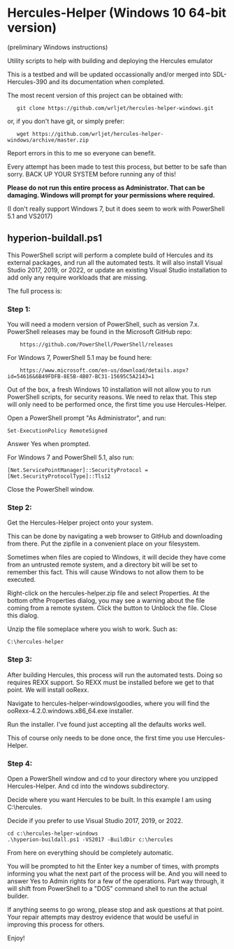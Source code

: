 # Hercules-Helper (Windows 10 64-bit version)

(preliminary Windows instructions)

Utility scripts to help with building and deploying the Hercules emulator

This is a testbed and will be updated occassionally and/or merged
into SDL-Hercules-390 and its documentation when completed.

The most recent version of this project can be obtained with:
```
   git clone https://github.com/wrljet/hercules-helper-windows.git
```
or, if you don't have git, or simply prefer:
```
   wget https://github.com/wrljet/hercules-helper-windows/archive/master.zip
```

Report errors in this to me so everyone can benefit.

Every attempt has been made to test this process, but better to be safe
than sorry.  BACK UP YOUR SYSTEM before running any of this!

**Please do not run this entire process as Administrator.  That can be damaging.
Windows will prompt for your permissions where required.**

(I don't really support Windows 7, but it does seem to work with PowerShell 5.1
and VS2017)

## hyperion-buildall.ps1

This PowerShell script will perform a complete build of Hercules and its external
packages, and run all the automated tests.  It will also install Visual Studio
2017, 2019, or 2022, or update an existing Visual Studio installation to add only
any require workloads that are missing.

The full process is:

### Step 1:

You will need a modern version of PowerShell, such as version 7.x.
PowerShell releases may be found in the Microsoft GitHub repo:

```
    https://github.com/PowerShell/PowerShell/releases
```

For Windows 7, PowerShell 5.1 may be found here:
```
    https://www.microsoft.com/en-us/download/details.aspx?id=54616&6B49FDFB-8E5B-4B07-BC31-15695C5A2143=1
```

Out of the box, a fresh Windows 10 installation will not allow you to run
PowerShell scripts, for security reasons.  We need to relax that.
This step will only need to be performed once, the first time you
use Hercules-Helper.

Open a PowerShell prompt "As Administrator", and run:

```
Set-ExecutionPolicy RemoteSigned
```
Answer Yes when prompted.

For Windows 7 and PowerShell 5.1, also run:
```
[Net.ServicePointManager]::SecurityProtocol = [Net.SecurityProtocolType]::Tls12
```

Close the PowerShell window.

### Step 2:

Get the Hercules-Helper project onto your system.

This can be done by navigating a web browser to GitHub and downloading
from there.  Put the zipfile in a convenient place on your filesystem.

Sometimes when files are copied to Windows, it will decide they have
come from an untrusted remote system, and a directory bit will be set
to remember this fact.  This will cause Windows to not allow them to
be executed.

Right-click on the hercules-helper.zip file and select Properties.
At the bottom ofthe Properties dialog, you may see a warning about
the file coming from a remote system.   Click the button to Unblock
the file.  Close this dialog.

Unzip the file someplace where you wish to work.
Such as:

```
C:\hercules-helper
```

### Step 3:

After building Hercules, this process will run the automated tests.
Doing so requires REXX support.  So REXX must be installed before
we get to that point.  We will install ooRexx.

Navigate to hercules-helper-windows\goodies, where you will find
the ooRexx-4.2.0.windows.x86_64.exe installer.

Run the installer.  I've found just accepting all the defaults
works well.

This of course only needs to be done once, the first time you use
Hercules-Helper.

### Step 4:

Open a PowerShell window and cd to your directory where you unzipped
Hercules-Helper.  And cd into the windows subdirectory.

Decide where you want Hercules to be built.  In this example I am using C:\hercules.

Decide if you prefer to use Visual Studio 2017, 2019, or 2022.

```
cd c:\hercules-helper-windows
.\hyperion-buildall.ps1 -VS2017 -BuildDir c:\hercules
```

From here on everything should be completely automatic.

You will be prompted to hit the Enter key a number of times,
with prompts informing you what the next part of the process
will be.  And you will need to answer Yes to Admin rights for
a few of the operations.  Part way through, it will shift from
PowerShell to a "DOS" command shell to run the actual builder.

If anything seems to go wrong, please stop and ask questions at that point.
Your repair attempts may destroy evidence that would be useful in improving
this process for others.

Enjoy!

